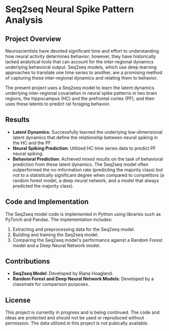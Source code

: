 
# Seq2seq Neural Spike Pattern Analysis

## Project Overview

Neuroscientists have devoted significant time and effort to understanding how neural activity determines behavior; however, they have historically lacked analytical tools that can account for the inter-regional dynamics underlying behavioral output. Seq2seq models, which use deep learning approaches to translate one time series to another, are a promising method of capturing these inter-regional dynamics and relating them to behavior.

The present project uses a Seq2seq model to learn the latent dynamics underlying inter-regional covariation in neural spike patterns in two brain regions, the hippocampus (HC) and the prefrontal cortex (PF), and then uses these latents to predict rat foraging behavior.

## Results

- **Latent Dynamics**: Successfully learned the underlying low-dimensional latent dynamics that define the relationship between neural spiking in the HC and the PF.
- **Neural Spiking Prediction**: Utilized HC time series data to predict PF neural spiking.
- **Behavioral Prediction**: Achieved mixed results on the task of behavioral prediction from these latent dynamics. The Seq2seq model often outperformed the no-information rate (predicting the majority class) but not to a statistically significant degree when compared to competitors (a random forest model, a deep neural network, and a model that always predicted the majority class).

## Code and Implementation

The Seq2seq model code is implemented in Python using libraries such as PyTorch and Pandas. The implementation includes:

1. Extracting and preprocessing data for the Seq2seq model.
2. Building and training the Seq2seq model.
3. Comparing the Seq2seq model's performance against a Random Forest model and a Deep Neural Network model.

## Contributions

- **Seq2seq Model**: Developed by Riana Hoagland.
- **Random Forest and Deep Neural Network Models**: Developed by a classmate for comparison purposes.

## License

This project is currently in progress and is being continued. The code and ideas are protected and should not be used or reproduced without permission. The data utilized in this project is not pubically available. 
